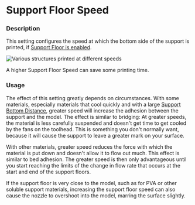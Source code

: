 Support Floor Speed
====
### **Description**
This setting configures the speed at which the bottom side of the support is printed, if [Support Floor is enabled](../support_adv/support_bottom_enable.md).

![Various structures printed at different speeds](../images/speed_difference.png)

A higher Support Floor Speed can save some printing time.

### **Usage**
The effect of this setting greatly depends on circumstances. With some materials, especially materials that cool quickly and with a large [Support Bottom Distance](../support_adv/support_bottom_distance.md), greater speed will increase the adhesion between the support and the model. The effect is similar to bridging: At greater speeds, the material is less carefully suspended and doesn't get time to get cooled by the fans on the toolhead. This is something you don't normally want, because it will cause the support to leave a greater mark on your surface.

With other materials, greater speed reduces the force with which the material is put down and doesn't allow it to flow out much. This effect is similar to bed adhesion. The greater speed is then only advantageous until you start reaching the limits of the change in flow rate that occurs at the start and end of the support floors.

If the support floor is very close to the model, such as for PVA or other soluble support materials, increasing the support floor speed can also cause the nozzle to overshoot into the model, marring the surface slightly.
